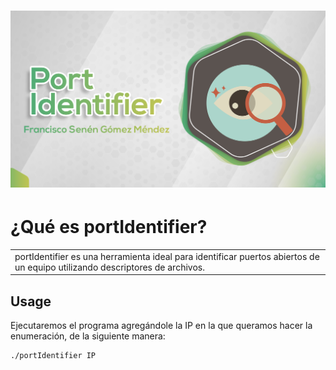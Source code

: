 
# ![portIdentifier](https://github.com/X5K0/portIdentifier/blob/main/PortIdentifier.png)
# ¿Qué es portIdentifier?
<table>
<tr>
<td>
portIdentifier es una herramienta ideal para identificar puertos abiertos de un equipo utilizando descriptores de archivos.
</td>
</tr>
</table>


## Usage
Ejecutaremos el programa agregándole la IP en la que queramos hacer la enumeración, de la siguiente manera:

```
./portIdentifier IP
```
